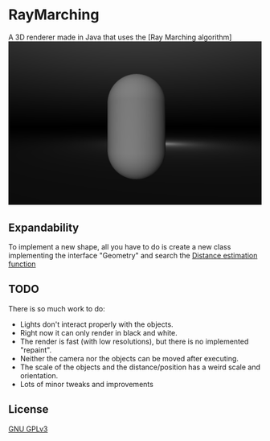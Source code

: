 # RayMarching
A 3D renderer made in Java that uses the [Ray Marching algorithm]<br/>
![render of a cylinder](capsule_render.png)


## Expandability
To implement a new shape, all you have to do is create a new class implementing the interface "Geometry" and search the [Distance estimation function](https://www.iquilezles.org/www/articles/distfunctions/distfunctions.htm)

## TODO
There is so much work to do:
<ul>
  <li>Lights don't interact properly with the objects.</li>
  <li>Right now it can only render in black and white.</li>
  <li>The render is fast (with low resolutions), but there is no implemented "repaint".</li>
  <li>Neither the camera nor the objects can be moved after executing.</li>
  <li>The scale of the objects and the distance/position has a weird scale and orientation.</li>
  <li>Lots of minor tweaks and improvements</li>
 </ul>

## License
[GNU GPLv3](https://choosealicense.com/licenses/gpl-3.0/)
